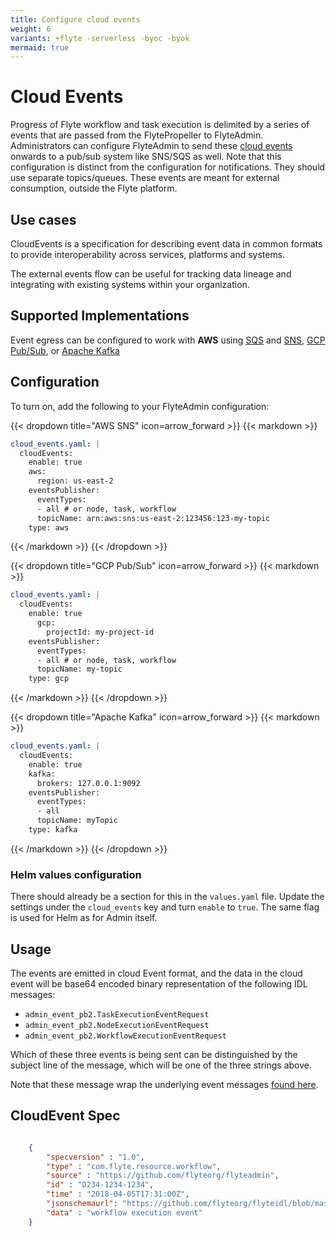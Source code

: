```yaml
---
title: Configure cloud events
weight: 6
variants: +flyte -serverless -byoc -byok
mermaid: true
---
```


# Cloud Events


Progress of Flyte workflow and task execution is delimited by a series of
events that are passed from the FlytePropeller to FlyteAdmin. Administrators
can configure FlyteAdmin to send these [cloud events](https://cloudevents.io/) onwards to a pub/sub system like
SNS/SQS as well. Note that this configuration is distinct from the
configuration for notifications.
They should use separate topics/queues. These events are meant for external
consumption, outside the Flyte platform.

## Use cases


CloudEvents is a specification for describing event data in common formats
to provide interoperability across services, platforms and systems.

The external events flow can be useful for tracking data lineage and
integrating with existing systems within your organization.

## Supported Implementations


Event egress can be configured to work with **AWS** using
[SQS](https://aws.amazon.com/sqs/) and
[SNS](https://aws.amazon.com/sns/),
[GCP Pub/Sub](https://cloud.google.com/pubsub), or
[Apache Kafka](https://kafka.apache.org/)

## Configuration


To turn on, add the following to your FlyteAdmin configuration:

{{< dropdown title="AWS SNS" icon=arrow_forward >}}
{{< markdown >}}
   
```yaml
cloud_events.yaml: |
  cloudEvents:
    enable: true
    aws:
      region: us-east-2
    eventsPublisher:
      eventTypes:
      - all # or node, task, workflow
      topicName: arn:aws:sns:us-east-2:123456:123-my-topic
    type: aws
```

{{< /markdown >}}
{{< /dropdown >}}

{{< dropdown title="GCP Pub/Sub" icon=arrow_forward >}}
{{< markdown >}}
   
```yaml 
cloud_events.yaml: |
  cloudEvents:
    enable: true
      gcp:
        projectId: my-project-id
    eventsPublisher:
      eventTypes:
      - all # or node, task, workflow
      topicName: my-topic
    type: gcp
  ``` 
{{< /markdown >}}
{{< /dropdown >}}

{{< dropdown title="Apache Kafka" icon=arrow_forward >}}
{{< markdown >}}
   
```yaml
cloud_events.yaml: |
  cloudEvents:
    enable: true
    kafka:
      brokers: 127.0.0.1:9092
    eventsPublisher:
      eventTypes:
      - all
      topicName: myTopic
    type: kafka
```
{{< /markdown >}}
{{< /dropdown >}}

### Helm values configuration

There should already be a section for this in the ``values.yaml`` file. Update
the settings under the ``cloud_events`` key and turn ``enable`` to ``true``.
The same flag is used for Helm as for Admin itself.


## Usage

The events are emitted in cloud Event format, and the data in the cloud event
will be base64 encoded binary representation of the following IDL messages:

* ``admin_event_pb2.TaskExecutionEventRequest``
* ``admin_event_pb2.NodeExecutionEventRequest``
* ``admin_event_pb2.WorkflowExecutionEventRequest``

Which of these three events is being sent can be distinguished by the subject
line of the message, which will be one of the three strings above.

Note that these message wrap the underlying event messages
[found here](https://github.com/flyteorg/flyte/blob/master/flyteidl/protos/flyteidl/event/event.proto).

## CloudEvent Spec

```json

    {
        "specversion" : "1.0",
        "type" : "com.flyte.resource.workflow",
        "source" : "https://github.com/flyteorg/flyteadmin",
        "id" : "D234-1234-1234",
        "time" : "2018-04-05T17:31:00Z",
        "jsonschemaurl": "https://github.com/flyteorg/flyteidl/blob/master/jsonschema/workflow_execution.json",
        "data" : "workflow execution event"
    }
``` 
